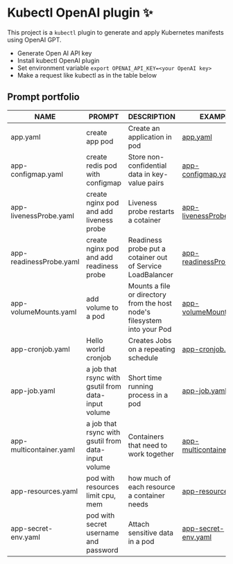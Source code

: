 # Kubectl OpenAI plugin ✨

This project is a `kubectl` plugin to generate and apply Kubernetes manifests using OpenAI GPT.

- Generate Open AI API key
- Install kubectl OpenAI plugin
- Set environment variable `export OPENAI_API_KEY=<your OpenAI key>`
- Make a request like kubectl as in the table below

## Prompt portfolio

| NAME                        | PROMPT                             | DESCRIPTION                                                              | EXAMPLE                                     |
|------------|----------------|---------------|--------------------|
| app.yaml | create app pod | Create an application in pod | [app.yaml](./yaml/app.yaml) |
| app-configmap.yaml     | create redis pod with configmap | Store non-confidential data in key-value pairs | [app-configmap.yaml](./yaml/app-configmap.yaml) |
| app-livenessProbe.yaml | create nginx pod and add liveness probe | Liveness probe restarts a cotainer |  [app-livenessProbe.yaml](./yaml/app-livenessProbe.yaml)|
| app-readinessProbe.yaml | create nginx pod and add readiness probe | Readiness probe put a cotainer out of Service LoadBalancer |  [app-readinessProbe.yaml](./yaml/app-readinessProbe.yaml) |
| app-volumeMounts.yaml  | add volume to a pod | Mounts a file or directory from the host node's filesystem into your Pod |  [app-volumeMounts.yaml](./yaml/app-volumeMounts.yaml)|
| app-cronjob.yaml       | Hello world cronjob | Creates Jobs on a repeating schedule | [app-cronjob.yaml](./yaml/app-cronjob.yaml) | 
| app-job.yaml           | a job that rsync with gsutil from data-input volume | Short time running process in a pod | [app-job.yaml](./yaml/app-job.yaml) |
| app-multicontainer.yaml| a job that rsync with gsutil from data-input volume| Containers that need to work together | [app-multicontainer.yaml](./yaml/app-multicontainer.yaml) |
| app-resources.yaml     | pod with resources limit cpu, mem | how much of each resource a container needs | [app-resources.yaml](./yaml/app-resources.yaml) |
| app-secret-env.yaml    | pod with secret username and password| Attach sensitive data in a pod | [app-secret-env.yaml](./yaml/app-secret-env.yaml) |
